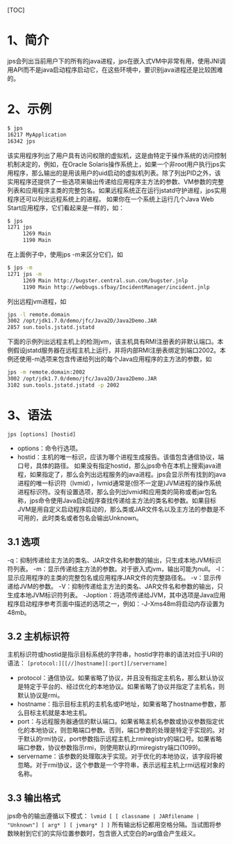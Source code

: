 [TOC]

# 1、简介
jps会列出当前用户下的所有的java进程，jps在嵌入式VM中非常有用，使用JNI调用API而不是java启动程序启动它，在这些环境中，要识别java进程还是比较困难的。

# 2、示例
```bash
$ jps
16217 MyApplication
16342 jps
```
该实用程序列出了用户具有访问权限的虚拟机，这是由特定于操作系统的访问控制机制决定的，例如，在Oracle Solaris操作系统上，如果一个非root用户执行jps实用程序，那么输出的是用该用户的uid启动的虚拟机列表。除了列出PID之外，该实用程序还提供了一些选项来输出传递给应用程序主方法的参数、VM参数的完整列表和应用程序主类的完整包名。如果远程系统正在运行jstatd守护进程，jps实用程序还可以列出远程系统上的进程。
如果你在一个系统上运行几个Java Web Start应用程序，它们看起来是一样的，如：
```bash
$ jps
1271 jps
     1269 Main
     1190 Main
```
在上面例子中，使用jps -m来区分它们，如
```bash
$ jps -m
1271 jps -m
     1269 Main http://bugster.central.sun.com/bugster.jnlp
     1190 Main http://webbugs.sfbay/IncidentManager/incident.jnlp
```
列出远程jvm进程，如
```bash
jps -l remote.domain
3002 /opt/jdk1.7.0/demo/jfc/Java2D/Java2Demo.JAR
2857 sun.tools.jstatd.jstatd
```
下面的示例列出远程主机上的检测jvm，该主机具有RMI注册表的非默认端口。本例假设jstatd服务器在远程主机上运行，并将内部RMI注册表绑定到端口2002。本例还使用-m选项来包含传递给列出的每个Java应用程序的主方法的参数，如
```bash
jps -m remote.domain:2002
3002 /opt/jdk1.7.0/demo/jfc/Java2D/Java2Demo.JAR
3102 sun.tools.jstatd.jstatd -p 2002
```
# 3、语法
`jps [options] [hostid]`
- options：命令行选项。
- hostid：主机的唯一标识，应该为哪个进程生成报告。该值包含通信协议，端口号，具体的路径。
如果没有指定hostid，那么jps命令在本机上搜索java进程，如果指定了，那么会列出远程服务的java进程。jps会显示所有找到的java进程的唯一标识符（lvmid），lvmid通常是(但不一定是)JVM进程的操作系统进程标识符。没有设置选项，那么会列出lvmid和应用类的简称或者jar包名称，jps命令使用Java启动程序查找传递给主方法的类名和参数。如果目标JVM是用自定义启动程序启动的，那么类或JAR文件名以及主方法的参数是不可用的，此时类名或者包名会输出Unknown。

## 3.1 选项
-q：抑制传递给主方法的类名、JAR文件名和参数的输出，只生成本地JVM标识符列表。
-m：显示传递给主方法的参数。对于嵌入式jvm，输出可能为null。
-l：显示应用程序的主类的完整包名或应用程序JAR文件的完整路径名。
-v：显示传递给JVM的参数。
-V：抑制传递给主方法的类名、JAR文件名和参数的输出，只生成本地JVM标识符列表。
-Joption：将选项传递给JVM，其中选项是Java应用程序启动程序参考页面中描述的选项之一，例如：-J-Xms48m将启动内存设置为48mb。

## 3.2 主机标识符
主机标识符或hostid是指示目标系统的字符串，hostid字符串的语法对应于URI的语法：
`[protocol:][[//]hostname][:port][/servername]`
- protocol：通信协议。如果省略了协议，并且没有指定主机名，那么默认协议是特定于平台的、经过优化的本地协议。如果省略了协议并指定了主机名，则默认协议是rmi。
- hostname：指示目标主机的主机名或IP地址，如果省略了hostname参数，那么目标主机就是本地主机。
- port：与远程服务器通信的默认端口。如果省略主机名参数或协议参数指定优化的本地协议，则忽略端口参数。否则，端口参数的处理是特定于实现的。对于默认的rmi协议，port参数指示远程主机上rmiregistry的端口号。如果省略端口参数，协议参数指示rmi，则使用默认的rmiregistry端口(1099)。
- servername：该参数的处理取决于实现。对于优化的本地协议，该字段将被忽略。对于rmi协议，这个参数是一个字符串，表示远程主机上rmi远程对象的名称。

## 3.3 输出格式
jps命令的输出遵循以下模式：
`lvmid [ [ classname | JARfilename | "Unknown"] [ arg* ] [ jvmarg* ] ]`
所有输出标记都用空格分隔。当试图将参数映射到它们的实际位置参数时，包含嵌入式空白的arg值会产生歧义。